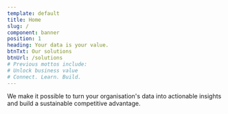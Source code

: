 ```yaml
---
template: default
title: Home
slug: /
component: banner
position: 1
heading: Your data is your value.
btnTxt: Our solutions
btnUrl: /solutions
# Previous mottos include:
# Unlock business value
# Connect. Learn. Build.
---
```


We make it possible to turn your organisation's data into actionable insights and build a sustainable competitive advantage.
